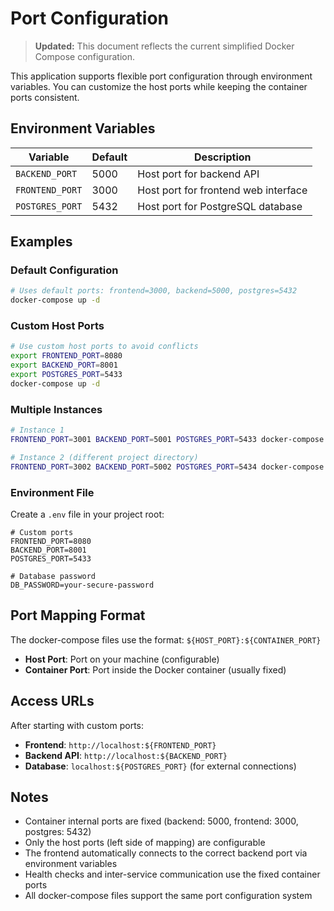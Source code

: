 # Port Configuration

> **Updated:** This document reflects the current simplified Docker Compose configuration.

This application supports flexible port configuration through environment variables. You can customize the host ports while keeping the container ports consistent.

## Environment Variables

| Variable | Default | Description |
|----------|---------|-------------|
| `BACKEND_PORT` | 5000 | Host port for backend API |
| `FRONTEND_PORT` | 3000 | Host port for frontend web interface |
| `POSTGRES_PORT` | 5432 | Host port for PostgreSQL database |

## Examples

### Default Configuration
```bash
# Uses default ports: frontend=3000, backend=5000, postgres=5432
docker-compose up -d
```

### Custom Host Ports
```bash
# Use custom host ports to avoid conflicts
export FRONTEND_PORT=8080
export BACKEND_PORT=8001
export POSTGRES_PORT=5433
docker-compose up -d
```

### Multiple Instances
```bash
# Instance 1
FRONTEND_PORT=3001 BACKEND_PORT=5001 POSTGRES_PORT=5433 docker-compose up -d

# Instance 2 (different project directory)
FRONTEND_PORT=3002 BACKEND_PORT=5002 POSTGRES_PORT=5434 docker-compose up -d
```

### Environment File
Create a `.env` file in your project root:
```env
# Custom ports
FRONTEND_PORT=8080
BACKEND_PORT=8001
POSTGRES_PORT=5433

# Database password
DB_PASSWORD=your-secure-password
```

## Port Mapping Format

The docker-compose files use the format: `${HOST_PORT}:${CONTAINER_PORT}`

- **Host Port**: Port on your machine (configurable)
- **Container Port**: Port inside the Docker container (usually fixed)

## Access URLs

After starting with custom ports:
- **Frontend**: `http://localhost:${FRONTEND_PORT}`
- **Backend API**: `http://localhost:${BACKEND_PORT}`
- **Database**: `localhost:${POSTGRES_PORT}` (for external connections)

## Notes

- Container internal ports are fixed (backend: 5000, frontend: 3000, postgres: 5432)
- Only the host ports (left side of mapping) are configurable
- The frontend automatically connects to the correct backend port via environment variables
- Health checks and inter-service communication use the fixed container ports
- All docker-compose files support the same port configuration system 